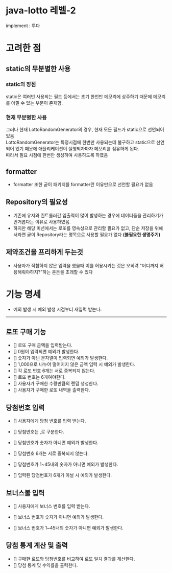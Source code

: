 # java-lotto 레벨-2

implement : 투다

# 고려한 점

## static의 무분별한 사용

### static의 장점

static은 여러번 사용되는 필드 등에서는 초기 한번만 메모리에 상주하기 때문에 메모리를 아낄 수 있는 부분이 존재함.

### 현재 무분별한 사용

그러나 현재 LottoRandomGenerator의 경우, 현재 모든 필드가 static으로 선언되어 있음    
LottoRandomGenerator는 특정시점에 한번만 사용되는데 불구하고 static으로 선언되어 있기 때문에 애플리케이션이 실행되자마자 메모리를 점유하게 된다.    
따라서 필요 시점에 한번만 생성하여 사용하도록 하였음

## formatter

- formatter 또한 굳이 패키지를 formatter란 이유만으로 선언할 필요가 없음

## Repository의 필요성

- 기존에 유저와 컨트롤러간 입출력이 많이 발생하는 경우에 데이터들을 관리하기가 번거롭다는 이유로 사용하였음.
- 하지만 해당 미션에서는 로또를 영속성으로 관리할 필요가 없고, 단순 저장을 위해서라면 굳이 Repository라는 명목으로 사용할 필요가 없다
  **(불필요한 생명주기)**

## 제약조건을 프리하게 두는것

- 사용자가 적합하지 않은 입력을 했을때 이를 허용시키는 것은
  오히려 "어디까지 허용해줘야하지?"하는 혼돈을 초래할 수 있다

# 기능 명세

- 예외 발생 시 예외 발생 시점부터 재입력 받는다.

---

## 로또 구매 기능

- [] 로또 구매 금액을 입력받는다.
- [] 0원이 입력되면 예외가 발생한다.
- [] 숫자가 아닌 문자열이 입력되면 예외가 발생한다.
- [] 1,000으로 나누어 떨어지지 않은 금액 입력 시 예외가 발생한다.
- [] 각 로또 번호 6개는 서로 중복되지 않는다.
- [] 로또 번호는 6개여야한다.
- [] 사용자가 구매한 수량만큼의 랜덤 생성한다.
- [] 사용자가 구매한 로또 내역을 출력한다.

## 당첨번호 입력

- [] 사용자에게 당첨 번호를 입력 받는다.
- [] 당첨번호는 ,로 구분한다.

- [] 당첨번호가 숫자가 아니면 예외가 발생한다.
- [] 당첨번호 6개는 서로 중복되지 않는다.
- [] 당첨번호가 1~45내의 숫자가 아니면 예외가 발생한다.
- [] 입력된 당첨번호가 6개가 아닐 시 예외가 발생한다.

## 보너스볼 입력

- [] 사용자에게 보너스 번호를 입력 받는다.

- [] 보너스 번호가 숫자가 아니면 예외가 발생한다.
- [] 보너스 번호가 1~45내의 숫자가 아니면 예외가 발생한다.

## 당첨 통계 계산 및 출력

- [] 구매한 로또와 당첨번호를 비교하여 로또 일치 결과를 계산한다.
- [] 당첨 통계 및 수익률을 출력한다.
